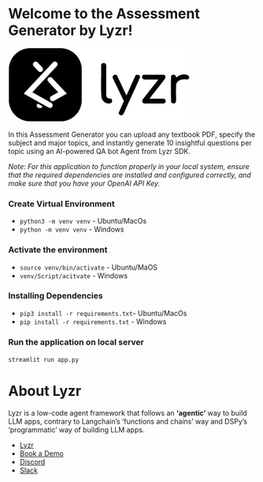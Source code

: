 # Welcome to the Assessment Generator by Lyzr!

![Lyzr Logo](.\logo\lyzr-logo.png)

In this Assessment Generator you can upload any textbook PDF, specify the subject and major topics, and instantly generate 10 insightful questions per topic using an AI-powered QA bot Agent from Lyzr SDK. 


*Note: For this application to function properly in your local system, ensure that the required dependencies are installed and configured correctly, and make sure that you have your OpenAI API Key.*

### Create Virtual Environment 
- `python3 -m venv venv` - Ubuntu/MacOs
- `python -m venv venv` - Windows

### Activate the environment
- `source venv/bin/activate`  - Ubuntu/MaOS
- `venv/Script/acitvate` - Windows

### Installing Dependencies
- `pip3 install -r requirements.txt`- Ubuntu/MacOs
- `pip install -r requirements.txt` - Windows


### Run the application on local server
`streamlit run app.py`

# About Lyzr
Lyzr is a low-code agent framework that follows an **‘agentic’** way to build LLM apps, contrary to Langchain’s ‘functions and chains’ way and DSPy’s ‘programmatic’ way of building LLM apps. 

- [Lyzr](https://www.lyzr.ai/)
- [Book a Demo](https://www.lyzr.ai/book-demo/)
- [Discord](https://discord.gg/nm7zSyEFA2)
- [Slack](https://join.slack.com/t/genaiforenterprise/shared_invite/zt-2a7fr38f7-_QDOY1W1WSlSiYNAEncLGw)
